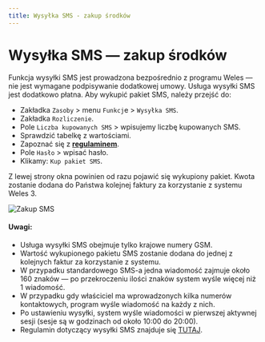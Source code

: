 ```yaml
---
title: Wysyłka SMS - zakup środków
---
```


# Wysyłka SMS — zakup środków

Funkcja wysyłki SMS jest prowadzona bezpośrednio z programu Weles — nie jest wymagane podpisywanie dodatkowej umowy. Usługa wysyłki SMS jest dodatkowo płatna. Aby wykupić pakiet SMS, należy przejść do:

- Zakładka `Zasoby` > menu `Funkcj`e > `Wysyłka SMS`.
- Zakładka `Rozliczenie`.
- Pole `Liczba kupowanych SMS` > wpisujemy liczbę kupowanych SMS.
- Sprawdzić tabelkę z wartościami.
- Zapoznać się z **[regulaminem](https://docs.google.com/document/d/10HBuFcquTAQhHlhH8buiezpAowFSK4MZujMfgxSNaKc/)**.
- Pole `Hasło` > wpisać hasło.
- Klikamy: `Kup pakiet SMS`.

Z lewej strony okna powinien od razu pojawić się wykupiony pakiet. Kwota zostanie dodana do Państwa kolejnej faktury za korzystanie z systemu Weles 3.

![Zakup SMS](smszakup.gif)

#### Uwagi:

- Usługa wysyłki SMS obejmuje tylko krajowe numery GSM.
- Wartość wykupionego pakietu SMS zostanie dodana do jednej z kolejnych faktur za korzystanie z systemu. 
- W przypadku standardowego SMS-a jedna wiadomość zajmuje około 160 znaków — po przekroczeniu ilości znaków system wyśle więcej niż 1 wiadomość. 
- W przypadku gdy właściciel ma wprowadzonych kilka numerów kontaktowych, program wyśle wiadomość na każdy z nich. 
- Po ustawieniu wysyłki, system wyśle wiadomości w pierwszej aktywnej sesji (sesje są w godzinach od około 10:00 do 20:00).
- Regulamin dotyczący wysyłki SMS znajduje się [TUTAJ](https://docs.google.com/document/d/10HBuFcquTAQhHlhH8buiezpAowFSK4MZujMfgxSNaKc/).